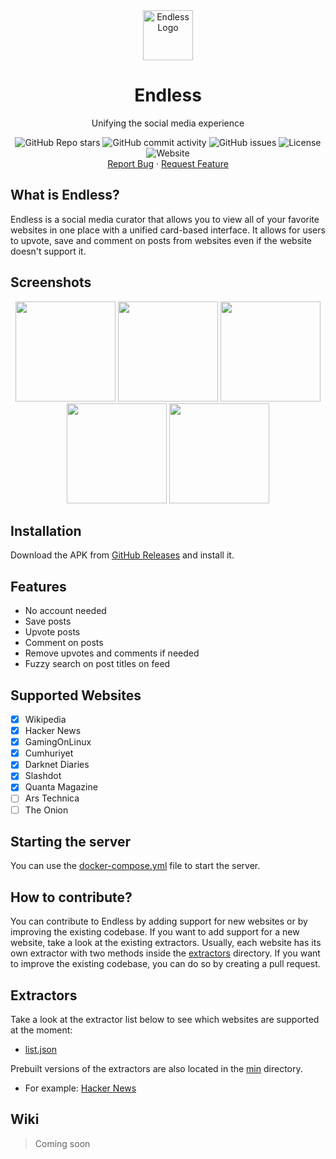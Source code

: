<div align="center">
    <a href="https://github.com/kaangiray26/endless">
        <img src="https://raw.githubusercontent.com/kaangiray26/endless/main/src/public/favicon.png" alt="Endless Logo" width="80" height="80">
    </a>
    <h1 align="center">Endless</h1>
    <p align="center">
        Unifying the social media experience
        <br />
        <div align="center">
            <img alt="GitHub Repo stars" src="https://img.shields.io/github/stars/kaangiray26/endless?style=flat-square">
            <img alt="GitHub commit activity" src="https://img.shields.io/github/commit-activity/m/kaangiray26/endless?style=flat-square">
            <img alt="GitHub issues" src="https://img.shields.io/github/issues/kaangiray26/endless?style=flat-square">
            <img alt="License" src="https://img.shields.io/github/license/kaangiray26/endless.svg?style=flat-square">
            <img alt="Website" src="https://img.shields.io/website?down_color=red&down_message=offline&style=flat-square&up_color=success&up_message=online&url=https%3A%2F%2Fhome.buzl.uk">
        </div>
        <a href="https://github.com/kaangiray26/endless/issues">Report Bug</a>
        ·
        <a href="https://github.com/kaangiray26/endless/issues">Request Feature</a>
    </p>
</div>

## What is Endless?
Endless is a social media curator that allows you to view all of your favorite websites in one place with a unified card-based interface. It allows for users to upvote, save and comment on posts from websites even if the website doesn't support it.

## Screenshots
<div align="center">
    <img src="images/screenshot_1.png" width=160>
    <img src="images/screenshot_2.png" width=160>
    <img src="images/screenshot_3.png" width=160>
    <img src="images/screenshot_4.png" width=160>
    <img src="images/screenshot_5.png" width=160>
</div>

## Installation
Download the APK from [GitHub Releases](https://github.com/kaangiray26/endless/releases) and install it.

## Features
* No account needed
* Save posts
* Upvote posts
* Comment on posts
* Remove upvotes and comments if needed
* Fuzzy search on post titles on feed

## Supported Websites
- [x] Wikipedia
- [x] Hacker News
- [x] GamingOnLinux
- [x] Cumhuriyet
- [x] Darknet Diaries
- [x] Slashdot
- [x] Quanta Magazine
- [ ] Ars Technica
- [ ] The Onion

## Starting the server
You can use the [docker-compose.yml](server/docker-compose.yml) file to start the server.

## How to contribute?
You can contribute to Endless by adding support for new websites or by improving the existing codebase. If you want to add support for a new website, take a look at the existing extractors. Usually, each website has its own extractor with two methods inside the [extractors](https://github.com/kaangiray26/endless/tree/main/extractors) directory. If you want to improve the existing codebase, you can do so by creating a pull request.

## Extractors
Take a look at the extractor list below to see which websites are supported at the moment:
* [list.json](list.json)

Prebuilt versions of the extractors are also located in the [min](https://github.com/kaangiray26/endless/tree/main/min) directory.
* For example: [Hacker News](min/hacker-news.min.js)

## Wiki
> Coming soon
